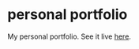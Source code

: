 # personal portfolio
My personal portfolio. See it live [here](https://cgabriel5.github.io/portfolio/).
